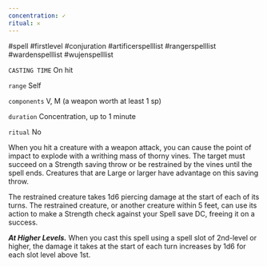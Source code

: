 ```yaml
---
concentration: ✓
ritual: 𐄂
---
```

#spell #firstlevel #conjuration #artificerspelllist #rangerspelllist #wardenspelllist #wujenspelllist

`CASTING TIME`
On hit

`range`
Self

`components`
V, M (a weapon worth at least 1 sp)

`duration`
Concentration, up to 1 minute

`ritual`
No

When you hit a creature with a weapon attack, you can cause the point of impact to explode with a writhing mass of thorny vines. The target must succeed on a Strength saving throw or be restrained by the vines until the spell ends. Creatures that are Large or larger have advantage on this saving throw.

The restrained creature takes 1d6 piercing damage at the start of each of its turns. The restrained creature, or another creature within 5 feet, can use its action to make a Strength check against your Spell save DC, freeing it on a success.

_**At Higher Levels.**_ When you cast this spell using a spell slot of 2nd-level or higher, the damage it takes at the start of each turn increases by 1d6 for each slot level above 1st.